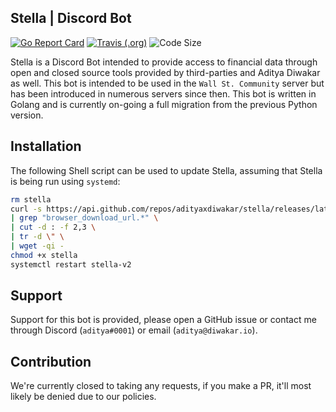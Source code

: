 Stella | Discord Bot
----
[![Go Report Card](https://goreportcard.com/badge/github.com/adityaxdiwakar/stella?style=flat-square)](https://goreportcard.com/report/github.com/adityaxdiwakar/stella)
[![Travis (.org)](https://img.shields.io/travis/adityaxdiwakar/stella?style=flat-square)](https://travis-ci.com/github/adityaxdiwakar/stella)
![Code Size](https://img.shields.io/github/languages/code-size/adityaxdiwakar/stella?style=flat-square)

Stella is a Discord Bot intended to provide access to financial data through open and closed source tools provided by third-parties and Aditya Diwakar as well. This bot is intended to be used in the ``Wall St. Community`` server but has been introduced in numerous servers since then. This bot is written in Golang and is currently on-going a full migration from the previous Python version.

## Installation
The following Shell script can be used to update Stella, assuming that Stella is being run using ``systemd``:
```sh
rm stella
curl -s https://api.github.com/repos/adityaxdiwakar/stella/releases/latest \
| grep "browser_download_url.*" \
| cut -d : -f 2,3 \
| tr -d \" \
| wget -qi -
chmod +x stella
systemctl restart stella-v2
```

## Support

Support for this bot is provided, please open a GitHub issue or contact me through Discord (``aditya#0001``) or email (``aditya@diwakar.io``).

## Contribution

We're currently closed to taking any requests, if you make a PR, it'll most likely be denied due to our policies.

